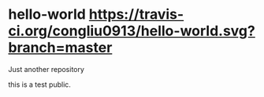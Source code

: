 # hello-world https://travis-ci.org/congliu0913/hello-world.svg?branch=master
Just another repository

this is a test public.

